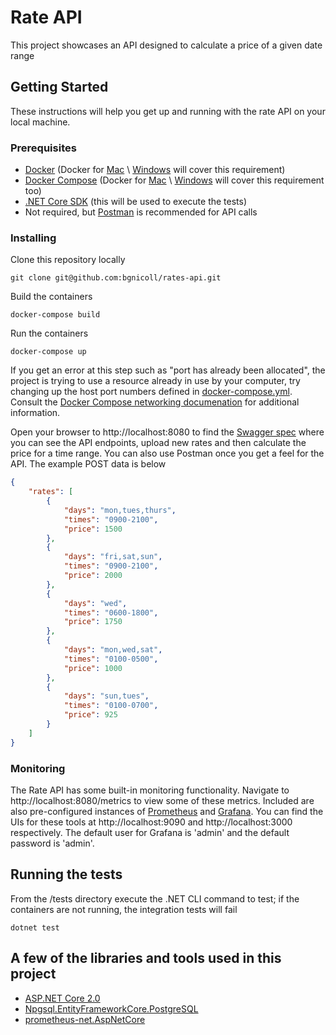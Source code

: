 # Rate API

This project showcases an API designed to calculate a price of a given date range

## Getting Started

These instructions will help you get up and running with the rate API on your local machine.

### Prerequisites

* [Docker](https://www.docker.com/community-edition) (Docker for [Mac](https://www.docker.com/docker-mac) \ [Windows](https://www.docker.com/docker-windows) will cover this requirement)
* [Docker Compose](https://docs.docker.com/compose/install/)  (Docker for [Mac](https://www.docker.com/docker-mac) \ [Windows](https://www.docker.com/docker-windows) will cover this requirement too)
* [.NET Core SDK](https://www.microsoft.com/net/download) (this will be used to execute the tests)
* Not required, but [Postman](https://www.getpostman.com/apps) is recommended for API calls

### Installing

Clone this repository locally

```
git clone git@github.com:bgnicoll/rates-api.git
```

Build the containers

```
docker-compose build
```

Run the containers

```
docker-compose up
```
If you get an error at this step such as "port has already been allocated", the project is trying to use a resource already in use by your computer, try changing up the host port numbers defined in [docker-compose.yml](docker-compose.yml). Consult the [Docker Compose networking documenation](https://docs.docker.com/compose/networking/) for additional information.

Open your browser to http://localhost:8080 to find the [Swagger spec](https://swagger.io/) where you can see the API endpoints, upload new rates and then calculate the price for a time range. You can also use Postman once you get a feel for the API. The example POST data is below

```json
{
    "rates": [
        {
            "days": "mon,tues,thurs",
            "times": "0900-2100",
            "price": 1500
        },
        {
            "days": "fri,sat,sun",
            "times": "0900-2100",
            "price": 2000
        },
        {
            "days": "wed",
            "times": "0600-1800",
            "price": 1750
        },
        {
            "days": "mon,wed,sat",
            "times": "0100-0500",
            "price": 1000
        },
        {
            "days": "sun,tues",
            "times": "0100-0700",
            "price": 925
        }
    ]
}
``` 

### Monitoring
The Rate API has some built-in monitoring functionality. Navigate to http://localhost:8080/metrics to view some of these metrics. Included are also pre-configured instances of [Prometheus](https://prometheus.io/) and [Grafana](https://grafana.com/). You can find the UIs for these tools at http://localhost:9090 and http://localhost:3000 respectively. The default user for Grafana is 'admin' and the default password is 'admin'.

## Running the tests

From the /tests directory execute the .NET CLI command to test; if the containers are not running, the integration tests will fail

```
dotnet test
```

## A few of the libraries and tools used in this project

* [ASP.NET Core 2.0](https://github.com/aspnet/Home) 
* [Npgsql.EntityFrameworkCore.PostgreSQL](https://github.com/npgsql/Npgsql.EntityFrameworkCore.PostgreSQL) 
* [prometheus-net.AspNetCore](https://github.com/prometheus-net/prometheus-net) 